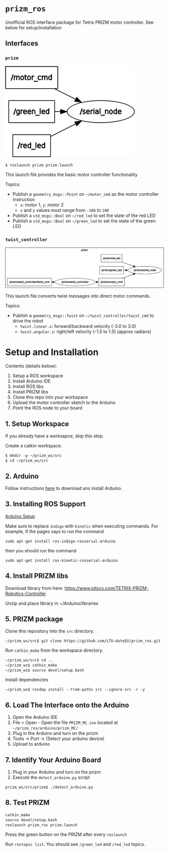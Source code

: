 # `prizm_ros`

Unofficial ROS interface package for Tetrix PRIZM motor controller. See below for setup/installation


## Interfaces

### `prizm`

![Prizm Topics](doc/prizm.png)

```
$ roslaunch prizm prizm.launch
```

This launch file provides the basic motor controller functionality  

Topics:

  - Publish a `geometry_msgs::Point` on `~/motor_cmd` as the motor controller instruction
    - `x`: motor 1, `y`: motor 2
    - `x` and `y` values must range from `-100` to `100`
  - Publish a `std_msgs::Bool` on `~/red_led` to set the state of the red LED
  - Publish a `std_msgs::Bool` on `~/green_led` to set the state of the green LED

### `twist_controller`

![Twist controller topics](doc/prizm_twist.png)

This launch file converts twist messages into direct motor commands.

Topics:

  - Publish a `geometry_msgs::Twist` on `~/twist_controller/twist_cmd` to drive the robot
    - `twist.linear.x`: forward/backward velocity (-3.0 to 3.0)
    - `twist.angular.z`: right/left velocity (-1.5 to 1.5) (approx radians)


# Setup and Installation

Contents (details below):

  1. Setup a ROS  workspace
  2. Install Arduino IDE
  3. Install ROS libs
  4. Install PRIZM libs
  5. Clone this repo into your workspace
  6. Upload the motor controller sketch to the Arduino
  7. Point the ROS node to your board


## 1. Setup Workspace

If you already have a worksapce, skip this step.

Create a catkin workspace.

```
$ mkdir -p ~/prizm_ws/src
$ cd ~/prizm_ws/src
```


## 2. Arduino

Follow instructions [here](https://www.arduino.cc/en/guide/linux) to download ans install Arduino.

## 3. Installing ROS Support

[Arduino Setup](http://wiki.ros.org/rosserial_arduino/Tutorials/Arduino%20IDE%20Setup)

Make sure to replace `indigo` with `kinetic` when executing commands. For example, if the pages says to run the command

```
sudo apt-get install ros-indigo-rosserial-arduino
```

then you should run the command

```
sudo apt-get install ros-kinetic-rosserial-arduino
```

## 4. Install PRIZM libs

Download library from here: https://www.pitsco.com/TETRIX-PRIZM-Robotics-Controller

Unzip and place library in ~/Arduino/libraries

## 5. PRIZM package


Clone this repository into the `src` directory.

```
~/prizm_ws/src$ git clone https://github.com/LTU-AutoEV/prizm_ros.git
```

Run `catkin_make` from the workspace directory.

```
~/prizm_ws/src$ cd ..
~/prizm_ws$ catkin_make
~/prizm_ws$ source devel/setup.bash
```

Install dependencies

```
~/prizm_ws$ rosdep install --from-paths src --ignore-src -r -y
```

## 6. Load The Interface onto the Arduino

  1. Open the Arduino IDE
  2. File > Open
    - Open the file `PRIZM_MC.ino` located at `~/prizm_ros/arduino/prizm_MC/` 
  3. Plug in the Arduino and turn on the prizm
  4. Tools -> Port -> (Select your arduino device)
  5. Upload to arduino


## 7. Identify Your Arduino Board

  1. Plug in your Arduino and turn on the prizm
  2. Execute the `detect_arduino.py` script

```
prizm_ws/src/prizm$ ./detect_arduino.py
```

## 8. Test PRIZM

```
catkin_make
source devel/setup.bash
roslaunch prizm_ros prizm.launch
```

Press the green button on the PRIZM after every `roslaunch`

Run `rostopic list`. You should see `/green_led` and `/red_led` topics.





